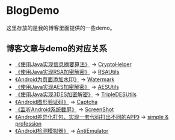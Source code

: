 # BlogDemo

这里存放的是我的博客里面提供的一些demo。

## 博客文章与demo的对应关系

*  [《使用Java实现信息摘要算法》](https://blog.csdn.net/Fantasy_Lin_/article/details/100321883)
   →
   [CryptoHelper](https://github.com/FantasyLWX/BlogDemo/blob/master/app/src/main/java/com/fantasy/blogdemo/crypto/utils/CryptoHelper.java)
*  [《使用Java实现RSA加密解密》](https://blog.csdn.net/Fantasy_Lin_/article/details/100067731)
   →
   [RSAUtils](https://github.com/FantasyLWX/BlogDemo/blob/master/app/src/main/java/com/fantasy/blogdemo/crypto/utils/RSAUtils.java)
*  [《Android为页面添加水印》](https://blog.csdn.net/Fantasy_Lin_/article/details/97651171)
   →
   [Watermark](https://github.com/FantasyLWX/BlogDemo/blob/master/app/src/main/java/com/fantasy/blogdemo/utils/Watermark.java)
*  [《使用Java实现AES加密解密》](https://blog.csdn.net/Fantasy_Lin_/article/details/95616813)
   →
   [AESUtils](https://github.com/FantasyLWX/BlogDemo/blob/master/app/src/main/java/com/fantasy/blogdemo/crypto/utils/AESUtils.java)
*  [《使用Java实现3DES加密解密》](https://blog.csdn.net/Fantasy_Lin_/article/details/95391952)
   →
   [TripleDESUtils](https://github.com/FantasyLWX/BlogDemo/blob/master/app/src/main/java/com/fantasy/blogdemo/crypto/utils/TripleDESUtils.java)
*  [《Android图形验证码》](https://blog.csdn.net/Fantasy_Lin_/article/details/93999561)
   →
   [Captcha](https://github.com/FantasyLWX/BlogDemo/tree/master/app/src/main/java/com/fantasy/blogdemo/captcha)
*  [《监听Android系统截屏》](https://blog.csdn.net/Fantasy_Lin_/article/details/91362468)
   →
   [ScreenShot](https://github.com/FantasyLWX/BlogDemo/tree/master/app/src/main/java/com/fantasy/blogdemo/screenshot)
*  [《Android差异化打包，实现一套代码打出不同的APP》](https://blog.csdn.net/Fantasy_Lin_/article/details/106444594)
   →
   [simple & profession](https://github.com/FantasyLWX/BlogDemo/blob/master/app/build.gradle)
*  [《Android检测模拟器》](https://blog.csdn.net/Fantasy_Lin_/article/details/106875836)
   →
   [AntiEmulator](https://github.com/FantasyLWX/BlogDemo/blob/master/lib_anti_emulator/src/main/java/diff/strazzere/anti/AntiEmulator.java)
